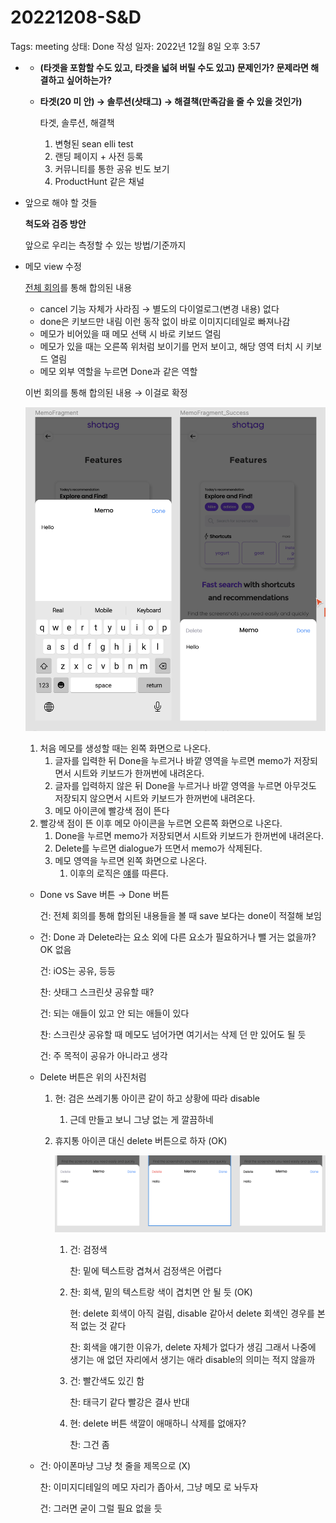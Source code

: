 # 20221208-S&D

Tags: meeting
상태: Done
작성 일자: 2022년 12월 8일 오후 3:57

- 
    - **(타겟을 포함할 수도 있고, 타겟을 넓혀 버릴 수도 있고) 문제인가? 문제라면 해결하고 싶어하는가?**
    - **타겟(20 미 안) → 솔루션(샷태그) → 해결책(만족감을 줄 수 있을 것인가)**
        
        타겟, 솔루션, 해결책
        
        1. 변형된 sean elli test
        2. 랜딩 페이지 + 사전 등록
        3. 커뮤니티를 통한 공유 빈도 보기
        4. ProductHunt 같은 채널

- 앞으로 해야 할 것들
    
    **척도와 검증 방안**
    
    앞으로 우리는 측정할 수 있는 방법/기준까지
    
- 메모 view 수정
    
    
    [전체 회의](20221207-MiNER%200a3a4b3a6ddd4fb7a24f1c81048f2cf9.md)를 통해 합의된 내용
    
    - cancel 기능 자체가 사라짐 → 별도의 다이얼로그(변경 내용) 없다
    - done은 키보드만 내림 이런 동작 없이 바로 이미지디테일로 빠져나감
    - 메모가 비어있을 때 메모 선택 시 바로 키보드 열림
    - 메모가 있을 때는 오른쪽 위처럼 보이기를 먼저 보이고, 해당 영역 터치 시 키보드 열림
    - 메모 외부 역할을 누르면 Done과 같은 역할
    
    이번 회의를 통해 합의된 내용 → 이걸로 확정
    
    ![스크린샷 2022-12-08 16.55.26.png](20221208-S&D%20694e38ec82b14d24a882d963abdf854f/%25E1%2584%2589%25E1%2585%25B3%25E1%2584%258F%25E1%2585%25B3%25E1%2584%2585%25E1%2585%25B5%25E1%2586%25AB%25E1%2584%2589%25E1%2585%25A3%25E1%2586%25BA_2022-12-08_16.55.26.png)
    
    1. 처음 메모를 생성할 때는 왼쪽 화면으로 나온다.
        1. 글자를 입력한 뒤 Done을 누르거나 바깥 영역을 누르면 memo가 저장되면서 시트와 키보드가 한꺼번에 내려온다.
        2. 글자를 입력하지 않은 뒤 Done을 누르거나 바깥 영역을 누르면 아무것도 저장되지 않으면서 시트와 키보드가 한꺼번에 내려온다.
        3. 메모 아이콘에 빨강색 점이 뜬다
    2. 빨강색 점이 뜬 이후 메모 아이콘을 누르면 오른쪽 화면으로 나온다.
        1. Done을 누르면 memo가 저장되면서 시트와 키보드가 한꺼번에 내려온다.
        2. Delete를 누르면 dialogue가 뜨면서 memo가 삭제된다.
        3. 메모 영역을 누르면 왼쪽 화면으로 나온다. 
            1. 이후의 로직은 [얘](20221208-S&D%20694e38ec82b14d24a882d963abdf854f.md)를 따른다.
    
    - Done vs Save 버튼 → Done 버튼
        
        건: 전체 회의를 통해 합의된 내용들을 볼 때 save 보다는 done이 적절해 보임
        
    - 건: Done 과 Delete라는 요소 외에 다른 요소가 필요하거나 뺄 거는 없을까? OK 없음
        
        건: iOS는 공유, 등등
        
        찬: 샷태그 스크린샷 공유할 때?
        
        건: 되는 애들이 있고 안 되는 애들이 있다
        
        찬: 스크린샷 공유할 때 메모도 넘어가면 여기서는 삭제 던 만 있어도 될 듯
        
        건: 주 목적이 공유가 아니라고 생각
        
    - Delete 버튼은 위의 사진처럼
        1. 현: 검은 쓰레기통 아이콘 같이 하고 상황에 따라 disable
            1. 근데 만들고 보니 그냥 없는 게 깔끔하네
        2. 휴지통 아이콘 대신 delete 버튼으로 하자 (OK)
            
            ![스크린샷 2022-12-08 16.52.36.png](20221208-S&D%20694e38ec82b14d24a882d963abdf854f/%25E1%2584%2589%25E1%2585%25B3%25E1%2584%258F%25E1%2585%25B3%25E1%2584%2585%25E1%2585%25B5%25E1%2586%25AB%25E1%2584%2589%25E1%2585%25A3%25E1%2586%25BA_2022-12-08_16.52.36.png)
            
            1. 건: 검정색
                
                찬: 밑에 텍스트랑 겹쳐서 검정색은 어렵다
                
            2. 찬: 회색, 밑의 텍스트랑 색이 겹치면 안 될 듯 (OK)
                
                현: delete 회색이 아직 걸림, disable 같아서
                delete 회색인 경우를 본 적 없는 것 같다
                
                찬: 회색을 얘기한 이유가, delete 자체가 없다가 생김
                그래서 나중에 생기는 애
                없던 자리에서 생기는 애라 disable의 의미는 적지 않을까
                
            3. 건: 빨간색도 있긴 함
                
                찬: 태극기 같다 빨강은 결사 반대
                
            4. 현: delete 버튼 색깔이 애매하니 삭제를 없애자?
                
                찬: 그건 좀 
                
    - 건: 아이폰마냥 그냥 첫 줄을 제목으로 (X)
        
        찬: 이미지디테일의 메모 자리가 좁아서, 그냥 메모 로 놔두자
        
        건: 그러면 굳이 그럴 필요 없을 듯